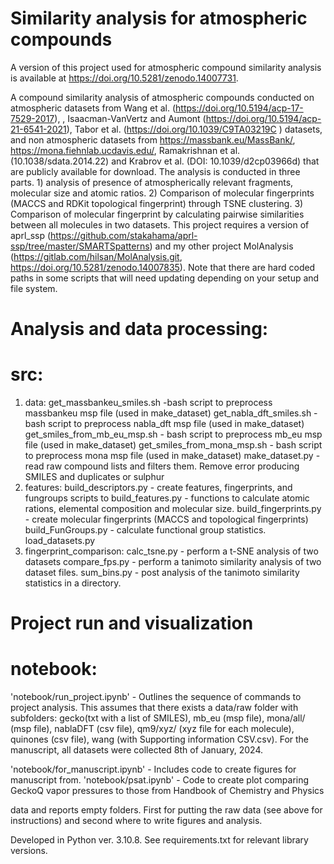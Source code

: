 # Similarity analysis for atmospheric compounds 

A version of this project used for atmospheric compound similarity analysis is available at https://doi.org/10.5281/zenodo.14007731.

A compound similarity analysis of atmospheric compounds conducted on atmospheric datasets from Wang et al. (https://doi.org/10.5194/acp-17-7529-2017), , Isaacman-VanVertz and Aumont (https://doi.org/10.5194/acp-21-6541-2021), Tabor et al. (https://doi.org/10.1039/C9TA03219C ) datasets, and non atmospheric datasets from https://massbank.eu/MassBank/, https://mona.fiehnlab.ucdavis.edu/, Ramakrishnan et al. (10.1038/sdata.2014.22) and Krabrov et al. (DOI: 10.1039/d2cp03966d) that are publicly available for download. The analysis is conducted in three parts. 1) analysis of presence of atmospherically relevant fragments, molecular size and atomic ratios. 2) Comparison of molecular fingerprints (MACCS and RDKit topological fingerprint) through TSNE clustering. 3) Comparison of molecular fingerprint by calculating pairwise similarities between all molecules in two datasets. This project requires a version of aprl_ssp (https://github.com/stakahama/aprl-ssp/tree/master/SMARTSpatterns) and my other project MolAnalysis (https://gitlab.com/hilsan/MolAnalysis.git, https://doi.org/10.5281/zenodo.14007835). Note that there are hard coded paths in some scripts that will need updating depending on your setup and file system.

# Analysis and data processing:
# src:
 1. data:
        get_massbankeu_smiles.sh -bash script to preprocess massbankeu msp file (used in make_dataset)
        get_nabla_dft_smiles.sh - bash script to preprocess nabla_dft msp file (used in make_dataset)
        get_smiles_from_mb_eu_msp.sh - bash script to preprocess mb_eu msp file (used in make_dataset)
        get_smiles_from_mona_msp.sh - bash script to preprocess mona msp file (used in make_dataset)
        make_dataset.py - read raw compound lists and filters them. Remove error producing SMILES and duplicates or sulphur 
 2. features:
        build_descriptors.py - create  features, fingerprints, and fungroups scripts to 
        build_features.py - functions to calculate atomic rations, elemental composition and molecular size.
        build_fingerprints.py - create molecular fingerprints (MACCS and topological fingerprints)
        build_FunGroups.py - calculate functional group statistics. 
        load_datasets.py
 3. fingerprint_comparison:
        calc_tsne.py  - perform a t-SNE analysis of two datasets 
        compare_fps.py - perform a tanimoto similarity analysis of two dataset files. 
        sum_bins.py - post analysis of the tanimoto similarity statistics in a directory.


# Project run and visualization 
# notebook:
 'notebook/run_project.ipynb' - Outlines the sequence of commands to project analysis. This assumes that there exists a data/raw folder with subfolders: gecko(txt with a list of SMILES), mb_eu (msp file), mona/all/ (msp file), nablaDFT (csv file), qm9/xyz/ (xyz file for each molecule), quinones (csv file), wang (with Supporting information CSV.csv). For the manuscript, all datasets were collected 8th of January, 2024.

 'notebook/for_manuscript.ipynb' - Includes code to create figures for manuscript from.
 'notebook/psat.ipynb' - Code to create plot comparing GeckoQ vapor pressures to those from Handbook of Chemistry and Physics

 data and reports empty folders. First for putting the raw data (see above for instructions) and second where to write figures and analysis.
 



Developed in Python ver. 3.10.8. See requirements.txt for relevant library versions.
